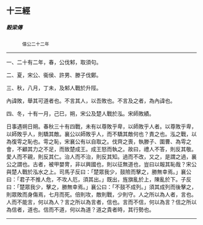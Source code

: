 

## 十三經

##### 穀梁傳
　　　`僖公二十二年`

* * *

一、二十有二年，春，公伐邾，取須句。

二、夏，宋公、衞侯、許男、滕子伐鄭。

三、秋，八月，丁未，及邾人戰於升陘。

內諱敗，舉其可道者也。不言其人，以吾敗也。不言及之者，為內諱也。

四、冬，十有一月，己巳，朔，宋公及楚人戰於泓。宋師敗績。

日事遇朔日朔。春秋三十有四戰，未有以尊敗乎卑，以師敗乎人者。以尊敗乎卑，以師敗乎人，則驕其敵。襄公以師敗乎人，而不驕其敵何也？責之也。泓之戰，以為復雩之恥也。雩之恥，宋襄公有以自取之。伐齊之喪，執滕子、圍曹、為雩之會，不顧其力之不足，而致楚成王。成王怒而執之。故曰，禮人不答，則反其敬。愛人而不親，則反其仁。治人而不治，則反其知。過而不改，又之，是謂之過，襄公之謂也。古者，被甲嬰冑，非以興國也，則以征無道也，豈曰以報其恥哉？宋公與楚人戰於泓水之上。司馬子反曰：「楚眾我少，鼓險而擊之，勝無幸焉。」襄公曰：「君子不推人危，不攻人厄，須其出。」既出，旌旗亂於上，陳亂於下。子反曰：「楚眾我少，擊之，勝無幸焉。」襄公曰：「不鼓不成列。」須其成列而後擊之，則眾敗而身傷焉，七月而死。倍則攻，敵則戰，少則守。人之所以為人者，言也。人而不能言，何以為人？言之所以為言者，信也。言而不信，何以為言？信之所以為信者，道也。信而不道，何以為道？道之貴者時，其行勢也。

* * *

